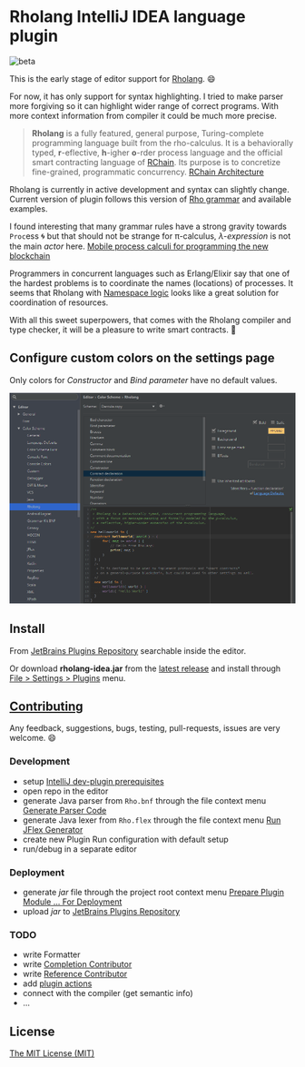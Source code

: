 # Rholang IntelliJ IDEA language plugin

![beta][beta-badge]

This is the early stage of editor support for [Rholang][rho-github]. :smile:

For now, it has only support for syntax highlighting. I tried to make parser more forgiving so it can highlight wider range of correct programs. With more context information from compiler it could be much more precise.

> **Rholang** is a fully featured, general purpose, Turing-complete programming language built from the rho-calculus. It is a behaviorally typed, **r**-eflective, **h**-igher **o**-rder process language and the official smart contracting language of [RChain][rchain-coop]. Its purpose is to concretize fine-grained, programmatic concurrency. [RChain Architecture][arch-rholang]

Rholang is currently in active development and syntax can slightly change. Current version of plugin follows this version of [Rho grammar][rho-bnf-origin] and available examples.

I found interesting that many grammar rules have a strong gravity towards `Proc`ess :cyclone: but that should not be strange for π-calculus, _λ-expression_ is not the main _actor_ here. [Mobile process calculi for programming the new blockchain][tuplespaces-to-picalculus]

Programmers in concurrent languages such as Erlang/Elixir say that one of the hardest problems is to coordinate the names (locations) of processes. It seems that Rholang with [Namespace logic][arch-namespace-logic] looks like a great solution for coordination of resources.

With all this sweet superpowers, that comes with the Rholang compiler and type checker, it will be a pleasure to write smart contracts. :lollipop:

## Configure custom colors on the settings page

Only colors for _Constructor_ and _Bind parameter_ have no default values.

![Idea settings page](./docs/settings-page.png)

## Install

From [JetBrains Plugins Repository][rho-idea-plugin] searchable inside the editor.

Or download **rholang-idea.jar** from the [latest release][releases] and install through [File > Settings > Plugins][idea-install-from-disk] menu.

## [Contributing](./CONTRIBUTING.md)

Any feedback, suggestions, bugs, testing, pull-requests, issues are very welcome. :smile:

### Development

- setup [IntelliJ dev-plugin prerequisites][idea-dev-setup]
- open repo in the editor
- generate Java parser from `Rho.bnf` through the file context menu [Generate Parser Code][idea-gen-parser]
- generate Java lexer from `Rho.flex` through the file context menu [Run JFlex Generator][idea-gen-lexer]
- create new Plugin Run configuration with default setup
- run/debug in a separate editor

### Deployment

- generate _jar_ file through the project root context menu [Prepare Plugin Module ... For Deployment][idea-deploy]
- upload _jar_ to [JetBrains Plugins Repository][rho-idea-plugin] 

### TODO

- write Formatter
- write [Completion Contributor][idea-completion]
- write [Reference Contributor][idea-reference]
- add [plugin actions][idea-plugin-actions]
- connect with the compiler (get semantic info)
- ...

## License

[The MIT License (MIT)][license]

[releases]: https://github.com/tgrospic/rholang-idea/releases
[rchain-coop]: https://www.rchain.coop
[rho-github]: https://github.com/rchain/rchain/tree/master/rholang
[rho-bnf-origin]: https://github.com/rchain/rchain/blob/e1b77e7b942e8f1bc98d1e5fe7705f51c2e9440d/rholang/src/main/bnfc/rholang.cf
[rho-idea-plugin]: https://plugins.jetbrains.com/plugin/9833-rholang
[arch-rholang]: http://rchain-architecture.readthedocs.io/en/latest/contracts/contract-design.html#rholang-a-concurrent-language
[arch-namespace-logic]: http://rchain-architecture.readthedocs.io/en/latest/contracts/namespaces.html#namespace-logic
[tuplespaces-to-picalculus]: http://mobile-process-calculi-for-programming-the-new-blockchain.readthedocs.io/en/latest/actors-tuples-and-pi.html#from-tuplespaces-to-calculus

[idea-dev-setup]: http://www.jetbrains.org/intellij/sdk/docs/tutorials/custom_language_support/prerequisites.html
[idea-gen-parser]: http://www.jetbrains.org/intellij/sdk/docs/tutorials/custom_language_support/grammar_and_parser.html#generate-a-parser
[idea-gen-lexer]: http://www.jetbrains.org/intellij/sdk/docs/tutorials/custom_language_support/lexer_and_parser_definition.html#generate-a-lexer-class
[idea-deploy]: https://www.jetbrains.com/help/idea/preparing-plugins-for-publishing.html
[idea-install-from-disk]: https://www.jetbrains.com/help/idea/installing-a-plugin-from-the-disk.html
[idea-completion]: https://www.jetbrains.org/intellij/sdk/docs/tutorials/custom_language_support/completion_contributor.html
[idea-reference]: https://www.jetbrains.org/intellij/sdk/docs/tutorials/custom_language_support/reference_contributor.html
[idea-plugin-actions]: https://www.jetbrains.org/intellij/sdk/docs/basics/action_system.html

[beta-badge]: https://cdn.rawgit.com/tgrospic/rholang-idea/master/docs/beta.svg
[license]: https://github.com/tgrospic/rholang-idea/blob/master/LICENSE
